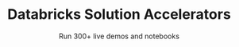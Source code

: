 ---
layout: demopagenew
title: Databricks Solution Accelerators
subtitle: Run 300+ live demos and notebooks
seotitle: Databricks Solution Accelerators
full_width: true
permalink: /databricks_solution_accelerators
key: demo
nav_key: demo
article_header:
  type: demo
license: false
mode: immersivebg
show_edit_on_github: false
show_date: false
data:
  sections:  
    - title: Databricks Solution Accelerators
      excerpt: Databricks Solution Accelerators
      secheader: yes
      secheader:
        - title: Databricks Solution Accelerators
          subtitle: Databricks Solution Accelerators
          activemenu: databricks_solution_accelerators
      source: yes
      source: 
        - title: Medical Data Deidentification
          id: automated_phi_removal  
          image: 
              src: /assets/images/Name_Entity_Recognition_on_Financial_Texts.svg
          excerpt: Detect and protect sensitive data in tables document, free text documents and images.
          actions:
          - text: Get Started
            type: normal
            url: https://databricks.com/solutions/accelerators/automated-phi-removal
        - title: Oncology Real-World Data Extraction With NLP
          id: oncology_real_world_data_extraction_nlp
          image: 
              src: /assets/images/Recognize_ticker_alias_in_financial_texts.svg
          excerpt: Transform unstructured oncology real world data extractions, pathology, and radiology into patient insights.
          actions:
          - text: Get Started
            type: normal
            url: https://databricks.com/solutions/accelerators/nlp-oncology 
        - title: Adverse Drug Event Detection
          id: adverse_drug_event_detection
          image: 
              src: /assets/images/Extract_Entities_from_Whereas_clauses.svg
          excerpt: Monitor drug safety by detecting adverse events from real world data and NLP.
          actions:
          - text: Get Started
            type: normal
            url: https://databricks.com/solutions/accelerators/adverse-drug-event-detection
        - title: Medicare Risk Adjustment
          id: medicare_risk_adjustment
          image: 
              src: /assets/images/Adverse_drug_events_tagger.svg
          excerpt: Identify undiagnosed conditions for reimbursement.
          actions:
          - text: Get Started
            type: normal
            url: https://www.databricks.com/solutions/accelerators/medicare-risk-adjustment 
        - title: Building a RAG LLM Clinical Chatbot
          id: building_rag_llm_clinical_chatbot
          image: 
              src: /assets/images/Building_a_RAG_LLM_Clinical_Chatbot.svg
          excerpt: Deploy a healthcare specific, fully managed chat LLM.
          actions:
          - text: Watch Now
            type: normal
            url: https://www.youtube.com/watch?v=Q35kk-9opcw
        - title: Clinical Notes Summarization
          id: clinical_notes_summarization
          image: 
              src: /assets/images/Clinical_Notes_Summarization.svg
          excerpt: Summarize different types of clinical documents using Large Language Models.
          actions:
          - text: Get Started
            type: normal
            url: https://www.databricks.com/solutions/accelerators/jsl-clinical-notes-summarization-using-llm 
        - title: Social Determinants of Health
          id: social_determinants_health
          image: 
              src: /assets/images/Social_Determinants_of_Health_powered_by_LLM.svg
          excerpt: Extract mentions of a patient's social determinants from free-text documents.
          actions:
          - text: Get Started
            type: normal
            url: https://www.databricks.com/solutions/accelerators/john-snow-labs-social-determinants-of-health
        - title: Medical Knowledge Graph
          id: medical_knowledge_graph
          image: 
              src: /assets/images/Medical_Knowledge_Graph.svg
          excerpt: Build patient cohorts by transforming unstructured documents into graphs.
          actions:
          - text: Get Started
            type: normal
            url: https://www.databricks.com/solutions/accelerators/cohort-building
---